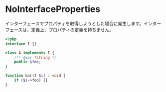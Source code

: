 # NoInterfaceProperties
インターフェースでプロパティを取得しようとした場合に発生します。インターフェースは、定義上、プロパティの定義を持ちません。

```php
<?php
interface I {}

class A implements I {
    /** @var ?string */
    public $foo;
}

function bar(I $i) : void {
    if ($i->foo) {}
}
```
